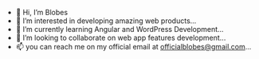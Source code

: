 - 👋 Hi, I’m Blobes
- 👀 I’m interested in developing amazing web products...
- 🌱 I’m currently learning Angular and WordPress Development...
- 💞️ I’m looking to collaborate on web app features development...
- 📫 you can reach me on my official email at officialblobes@gmail.com...

<!---
Blobes/Blobes is a ✨ special ✨ repository because its `README.md` (this file) appears on your GitHub profile.
You can click the Preview link to take a look at your changes.
--->
